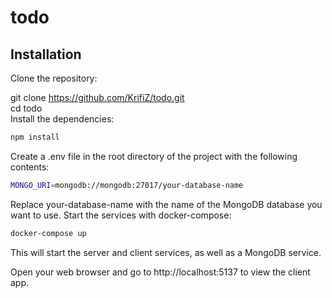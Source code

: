 # todo
## Installation
Clone the repository:

git clone https://github.com/KrifiZ/todo.git <br>
cd todo <br>
Install the dependencies: <br>
```sh
npm install
```
Create a .env file in the root directory of the project with the following contents:
```sh
MONGO_URI=mongodb://mongodb:27017/your-database-name
```
Replace your-database-name with the name of the MongoDB database you want to use.
Start the services with docker-compose: <br>
```sh
docker-compose up
```
This will start the server and client services, as well as a MongoDB service. <br>

Open your web browser and go to http://localhost:5137 to view the client app.
